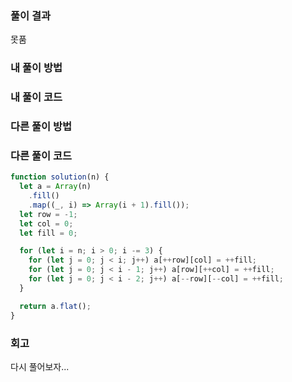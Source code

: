### 풀이 결과

못품

### 내 풀이 방법

### 내 풀이 코드

### 다른 풀이 방법

### 다른 풀이 코드

```js
function solution(n) {
  let a = Array(n)
    .fill()
    .map((_, i) => Array(i + 1).fill());
  let row = -1;
  let col = 0;
  let fill = 0;

  for (let i = n; i > 0; i -= 3) {
    for (let j = 0; j < i; j++) a[++row][col] = ++fill;
    for (let j = 0; j < i - 1; j++) a[row][++col] = ++fill;
    for (let j = 0; j < i - 2; j++) a[--row][--col] = ++fill;
  }

  return a.flat();
}
```

### 회고

다시 풀어보자...
